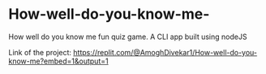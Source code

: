 # How-well-do-you-know-me-

How well do you know me fun quiz game. A CLI app built using nodeJS

Link of the project: https://replit.com/@AmoghDivekar1/How-well-do-you-know-me?embed=1&output=1
